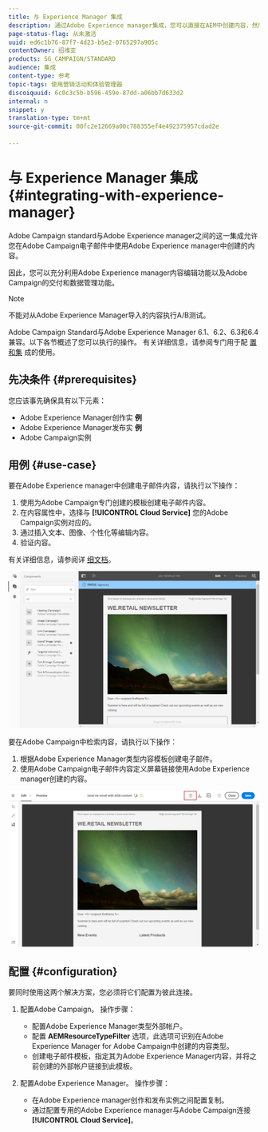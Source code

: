 ```yaml
---
title: 与 Experience Manager 集成
description: 通过Adobe Experience manager集成，您可以直接在AEM中创建内容，然后在Adobe Campaign中使用它。
page-status-flag: 从未激活
uuid: ed6c1b76-87f7-4d23-b5e2-0765297a905c
contentOwner: 绍维亚
products: SG_CAMPAIGN/STANDARD
audience: 集成
content-type: 参考
topic-tags: 使用营销活动和体验管理器
discoiquuid: 6c0c3c5b-b596-459e-87dd-a06bb7d633d2
internal: n
snippet: y
translation-type: tm+mt
source-git-commit: 00fc2e12669a00c788355ef4e492375957cdad2e

---
```



# 与 Experience Manager 集成{#integrating-with-experience-manager}

Adobe Campaign standard与Adobe Experience manager之间的这一集成允许您在Adobe Campaign电子邮件中使用Adobe Experience manager中创建的内容。

因此，您可以充分利用Adobe Experience manager内容编辑功能以及Adobe Campaign的交付和数据管理功能。

>[!NOTE]
>
>不能对从Adobe Experience Manager导入的内容执行A/B测试。

Adobe Campaign Standard与Adobe Experience Manager 6.1、6.2、6.3和6.4兼容。以下各节概述了您可以执行的操作。 有关详细信息，请参阅专门用于配 [置](https://helpx.adobe.com/experience-manager/6-4/sites/administering/using/campaignstandard.html)[和集](https://helpx.adobe.com/experience-manager/6-4/sites/authoring/using/campaign.html) 成的使用。

## 先决条件 {#prerequisites}

您应该事先确保具有以下元素：

* Adobe Experience Manager创作实 **例**
* Adobe Experience Manager发布实 **例**
* Adobe Campaign实例

## 用例 {#use-case}

要在Adobe Experience manager中创建电子邮件内容，请执行以下操作：

1. 使用为Adobe Campaign专门创建的模板创建电子邮件内容。
1. 在内容属性中，选择与 **[!UICONTROL Cloud Service]** 您的Adobe Campaign实例对应的。
1. 通过插入文本、图像、个性化等编辑内容。
1. 验证内容。

有关详细信息，请参阅详 [细文档](https://docs.adobe.com/docs/en/aem/6-2/author/personalization/adobe-campaign/campaign.html)。

![](assets/aem_content.png)

要在Adobe Campaign中检索内容，请执行以下操作：

1. 根据Adobe Experience Manager类型内容模板创建电子邮件。
1. 使用Adobe Campaign电子邮件内容定义屏幕链接使用Adobe Experience manager创建的内容。

![](assets/aem_linked_content.png)

## 配置 {#configuration}

要同时使用这两个解决方案，您必须将它们配置为彼此连接。

1. 配置Adobe Campaign。 操作步骤：

   * 配置Adobe Experience Manager类型外部帐户。
   * 配置 **AEMResourceTypeFilter** 选项，此选项可识别在Adobe Experience Manager for Adobe Campaign中创建的内容类型。
   * 创建电子邮件模板，指定其为Adobe Experience Manager内容，并将之前创建的外部帐户链接到此模板。

1. 配置Adobe Experience Manager。 操作步骤：

   * 在Adobe Experience manager创作和发布实例之间配置复制。
   * 通过配置专用的Adobe Experience manager与Adobe Campaign连接 **[!UICONTROL Cloud Service]**。

